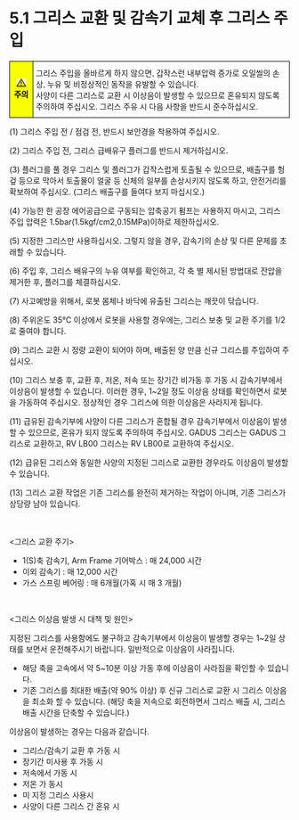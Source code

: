 ﻿# 5.1 그리스 교환 및 감속기 교체 후 그리스 주입

<style type="text/css">
.tg  {border-collapse:collapse;border-spacing:0;}
.tg td{border-color:black;border-style:solid;border-width:1px;font-family:Arial, sans-serif;font-size:14px;
  overflow:hidden;padding:10px 5px;word-break:normal;}
.tg th{border-color:black;border-style:solid;border-width:1px;font-family:Arial, sans-serif;font-size:14px;
  font-weight:normal;overflow:hidden;padding:10px 5px;word-break:normal;}
.tg .tg-cly1{text-align:left;vertical-align:middle}
.tg .tg-b001{background-color:#f8ff00;color:#000000;font-weight:bold;text-align:center;vertical-align:middle}
</style>
<table class="tg">
<thead>
  <tr>
    <td class="tg-b001"><img src="../../_assets/작은주의표시.png"> 주의</td>
    <td class="tg-cly1">그리스 주입을 올바르게 하지 않으면, 갑작스런 내부압력 증가로 오일씰의 손상, 누유 및 비정상적인 동작을 유발할 수 있습니다.<br> 사양이 다른 그리스로 교환 시 이상음이 발생할 수 있으므로 혼유되지 않도록 주의하여 주십시오. 그리스 주유 시 다음 사항을 반드시 준수하십시오.</td>
  </tr>
</thead>
</table>


(1)	그리스 주입 전 / 점검 전, 반드시 보안경을 착용하여 주십시오.

(2)	그리스 주입 전, 그리스 급배유구 플러그를 반드시 제거하십시오.

(3)	플러그를 풀 경우 그리스 및 플러그가 갑작스럽게 토출될 수 있으므로, 배출구를 헝겊 등으로 막아서 토출물이 얼굴 등 신체의 일부를 손상시키지 않도록 하고, 안전거리를 확보하여 주십시오. (그리스 배출구를 들여다 보지 마십시오.)

(4)	가능한 한 공장 에어공급으로 구동되는 압축공기 펌프는 사용하지 마시고, 그리스 주입 압력은 1.5bar(1.5kgf/cm2,0.15MPa)이하로 제한하십시오. 

(5)	지정한 그리스만 사용하십시오. 그렇지 않을 경우, 감속기의 손상 및 다른 문제를 초래할 수 있습니다.

(6)	주입 후, 그리스 배유구의 누유 여부를 확인하고, 각 축 별 제시된 방법대로 잔압을 제거한 후, 플러그를 체결하십시오.

(7)	사고예방을 위해서, 로봇 몸체나 바닥에 유출된 그리스는 깨끗이 닦습니다.

(8)	주위온도 35℃ 이상에서 로봇을 사용할 경우에는, 그리스 보충 및 교환 주기를 1/2로 줄여야 합니다.

(9)	그리스 교환 시 정량 교환이 되어야 하며, 배출된 양 만큼 신규 그리스를 주입하여 주십시오.

(10) 그리스 보충 후, 교환 후, 저온, 저속 또는 장기간 비가동 후 가동 시 감속기부에서 이상음이 발생할 수 있습니다. 이러한 경우, 1~2일 정도 이상음 상태를 확인하면서 로봇을 가동하여 주십시오. 정상적인 경우 그리스에 의한 이상음은 사라지게 됩니다.

(11) 급유된 감속기부에 사양이 다른 그리스가 혼합될 경우 감속기부에서 이상음이 발생할 수 있으므로, 혼유가 되지 않도록 주의하여 주십시오. GADUS 그리스는 GADUS 그리스로 교환하고, RV LB00 그리스는 RV LB00로 교환하여 주십시오.

(12) 급유된 그리스와 동일한 사양의 지정된 그리스로 교환한 경우라도 이상음이 발생할 수 있습니다.

(13) 그리스 교환 작업은 기존 그리스를 완전히 제거하는 작업이 아니며, 기존 그리스가 상당량 남아 있습니다.

<br></br>
<그리스 교환 주기>

-	1(S)축 감속기, Arm Frame 기어박스	: 매 24,000 시간
-	이외 감속기                  	          : 매 12,000 시간
-	가스 스프링 베어링                      : 매 6개월(가혹 시 매 3 개월)


 <br>


<그리스 이상음 발생 시 대책 및 원인>

지정된 그리스를 사용함에도 불구하고 감속기부에서 이상음이 발생할 경우는 1~2일 상태를 보면서
운전해주시기 바랍니다. 일반적으로 이상음이 사라집니다.
-	해당 축을 고속에서 약 5~10분 이상 가동 후에 이상음이 사라짐을 확인할 수 있습니다.
-	기존 그리스를 최대한 배출(약 90% 이상) 후 신규 그리스로 교환 시 그리스 이상음을 최소화 할 수 있습니다. (해당 축을 저속으로 회전하면서 그리스 배출 시, 그리스 배출 시간을 단축할 수 있습니다.)

이상음이 발생하는 경우는 다음과 같습니다.
-	그리스/감속기 교환 후 가동 시
-	장기간 미사용 후 가동 시
-	저속에서 가동 시
-	저온 가 동시
-	미 지정 그리스 사용시
-	사양이 다른 그리스 간 혼유 시
